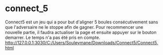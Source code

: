 connect_5
=========

Connect5 est un jeu qui a pour but d'aligner 5 boules consécutivement sans que l'adversaire ne le stoppe afin de gagner. 
Pour recommencer une nouvelle partie, il faudra actualiser la page et ensuite appuyer sur le bouton demarrer.
Le temps n'a pas été pris en compte.
http://127.0.0.1:3030/C:/Users/Souleymane/Downloads/Connect5/Connect5.html
